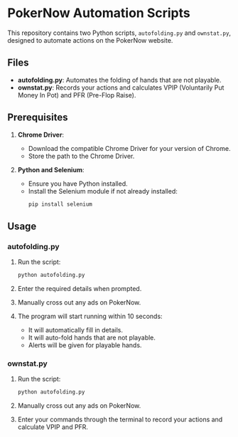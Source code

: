 # PokerNow Automation Scripts

This repository contains two Python scripts, `autofolding.py` and `ownstat.py`, designed to automate actions on the PokerNow website.

## Files

- **autofolding.py**: Automates the folding of hands that are not playable.
- **ownstat.py**: Records your actions and calculates VPIP (Voluntarily Put Money In Pot) and PFR (Pre-Flop Raise).

## Prerequisites

1. **Chrome Driver**: 
   - Download the compatible Chrome Driver for your version of Chrome.
   - Store the path to the Chrome Driver.

2. **Python and Selenium**:
   - Ensure you have Python installed.
   - Install the Selenium module if not already installed:
     ```bash
     pip install selenium
     ```

## Usage

### autofolding.py

1. Run the script:
   ```bash
   python autofolding.py
   
2. Enter the required details when prompted.

3. Manually cross out any ads on PokerNow.

4. The program will start running within 10 seconds:
   - It will automatically fill in details.
   - It will auto-fold hands that are not playable.
   - Alerts will be given for playable hands.

### ownstat.py

1. Run the script:
   ```bash
   python autofolding.py

2. Manually cross out any ads on PokerNow.

3. Enter your commands through the terminal to record your actions and calculate VPIP and PFR.



   
